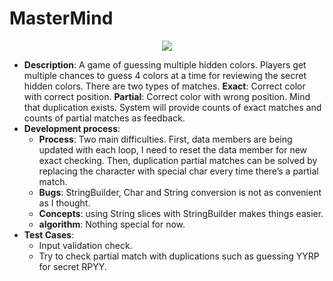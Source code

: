 # MasterMind

<p align="center">
    <img src="https://github.com/Dizzydoze/MasterMind/assets/106438058/f8ee06c8-7ee5-4161-a3c4-a6a37e4be6e6">
</p>

- **Description**: A game of guessing multiple hidden colors. Players get multiple chances to guess 4 colors at a time for reviewing the secret hidden colors. There are two types of matches. **Exact**: Correct color with correct position. **Partial**: Correct color with wrong position. Mind that duplication exists. System will provide counts of exact matches and counts of partial matches as feedback.
- **Development process**:
    - **Process**: Two main difficulties. First, data members are being updated with each loop, I need to reset the data member for new exact checking. Then, duplication partial matches can be solved by replacing the character with special char every time there’s a partial match.
    - **Bugs**: StringBuilder, Char and String conversion is not as convenient as I thought.
    - **Concepts**: using String slices with StringBuilder makes things easier.
    - **algorithm**: Nothing special for now.
- **Test Cases**:
    - Input validation check.
    - Try to check partial match with duplications such as guessing YYRP for secret RPYY.
